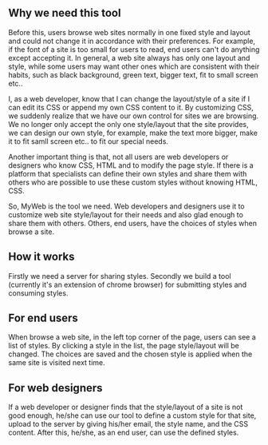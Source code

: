 ## Why we need this tool

Before this, users browse web sites normally in one fixed style and layout and could not change it in accordance with their preferences. For example, if the font of a site is too small for users to read, end users can't do anything except accepting it. In general, a web site always has only one layout and style, while some users may want other ones which are consistent with their habits, such as black background, green text, bigger text, fit to small screen etc..

I, as a web developer, know that I can change the layout/style of a site if I can edit its CSS or append my own CSS content to it. By customizing CSS, we suddenly realize that we have our own control for sites we are browsing. We no longer only accept the only one style/layout that the site provides, we can design our own style, for example, make the text more bigger, make it to fit samll screen etc.. to fit our special needs.

Another important thing is that, not all users are web developers or designers who know CSS, HTML and to modify the page style. If there is a platform that specialists can define their own styles and share them with others who are possible to use these custom styles without knowing HTML, CSS.

So, MyWeb is the tool we need. Web developers and designers use it to customize web site style/layout for their needs and also glad enough to share them with others. Others, end users, have the choices of styles when browse a site.

## How it works

Firstly we need a server for sharing styles. Secondly we build a tool (currently it's an extension of chrome browser) for submitting styles and consuming styles.

## For end users

When browse a web site, in the left top corner of the page, users can see a list of styles. By clicking a style in the list, the page style/layout will be changed. The choices are saved and the chosen style is applied when the same site is visited next time. 

## For web designers

If a web developer or designer finds that the style/layout of a site is not good enough, he/she can use our tool to define a custom style for that site, upload to the server by giving his/her email, the style name, and the CSS content. After this, he/she, as an end user, can use the defined styles.